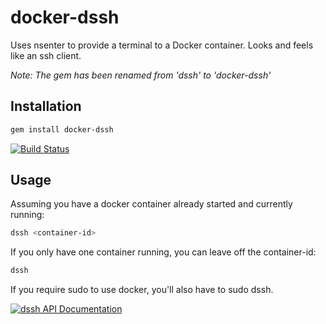 docker-dssh
====


Uses nsenter to provide a terminal to a Docker container. Looks and feels like an ssh client.


*Note: The gem has been renamed from 'dssh' to 'docker-dssh'*


Installation
------------


```bash
gem install docker-dssh
```

[![Build Status](https://travis-ci.org/smj10j/docker-dssh.svg?branch=master)](https://travis-ci.org/smj10j/docker-dssh)


Usage
-----

Assuming you have a docker container already started and currently running:


```bash
dssh <container-id>
```


If you only have one container running, you can leave off the container-id:

```bash
dssh
```


If you require sudo to use docker, you'll also have to sudo dssh.




[![dssh API Documentation](https://www.omniref.com/ruby/gems/docker-dssh.png)](https://www.omniref.com/ruby/gems/docker-dssh)




